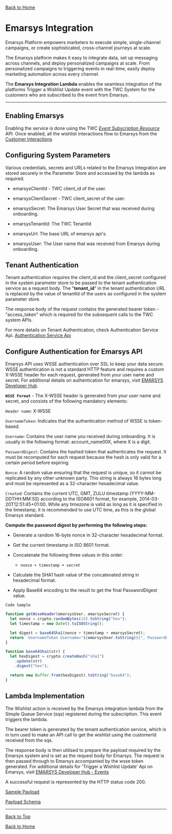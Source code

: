 [Back to Home](index.md#welcome-to-the-wishlist)

# **Emarsys Integration**

Emarsys Platform empowers marketers to execute simple, single-channel campaigns, or create sophisticated, cross-channel journeys at scale.

 The Emarsys platform makes it easy to integrate data, set up messaging across channels, and deploy personalized campaigns at scale. From personalized campaigns to triggering events in real-time, easily deploy marketing automation across every channel.

 The **Emarsys Integration Lambda** enables the seamless integration of the platforms Trigger a Wishlist Update event with the TWC System for the customers who are subscribed to the event from Emarsys.

 ***

## Enabling Emarsys

Enabling the service is done using the TWC [*Event Subscription Resource*](eventcollectorAPI.md#event-subscription-resource) API. Once enabled, all the wishlist interactions flow to Emarsys from the [Customer Interactions](platformgeneratedevents.md#customer-interaction)

## Configuring System Parameters

Various credentials, secrets and URLs related to the Emarsys Integration are stored securely in the Parameter Store and accessed by the lambda as required.

- emarsysClientId - TWC client_id of the user.  

<!-- - emarsysClientIdAdmin  -->
  
- emarsysClientSecret - TWC client_secret of the user.      
  
- emarsysSecret: The Emarsys User Secret that was received during onboarding.
  
- emarsysTenantId: The TWC TenantId 
  
- emarsysUrl: The base URL of emarsys api's.  
  
- emarsysUser: The User name that was received from Emarsys during onboarding. 

## Tenant Authentication
Tenant authentication requires the client_id and the client_secret configured in the system parameter store to be passed to the tenant authentication service as a request body.
The "__tenant_id__" in the tenant authentication URL is replaced by the value of tenantId of the users as configured in the system parameter store.

The response body of the request contains the generated bearer token - "access_token" which is required for the subsequent calls to the TWC system APIs.

For more details on Tenant Authentication, check Authentication Service Api.
[Authentication Service Api](authenticationsvcApi.md)


## Configure Authentication for Emarsys API

Emarsys API uses WSSE authentication over SSL to keep your data secure. WSSE authentication is not a standard HTTP feature and requires a custom X-WSSE header for each request, generated from your user name and secret. For additional details on authentication for emarsys, visit [EMARSYS Developer Hub](https://emarsys.api-docs.io/v2/before-you-start/authentication).



**`WSSE Format`** - The X-WSSE header is generated from your user name and secret, and consists of the following mandatory elements:

`Header name`: X-WSSE

`UsernameToken`: Indicates that the authentication method of WSSE is token-based.

`Username`: Contains the user name you received during onboarding. It is usually in the following format: account_name00X, where X is a digit.

`PasswordDigest`: Contains the hashed token that authenticates the request. It must be recomputed for each request because the hash is only valid for a certain period before expiring. 

`Nonce`: A random value ensuring that the request is unique, so it cannot be replicated by any other unknown party. This string is always 16 bytes long and must be represented as a 32-character hexadecimal value.

`Created`: Contains the current UTC, GMT, ZULU timestamp (YYYY-MM-DDTHH:MM:SS) according to the ISO8601 format, for example, 2014-03-20T12:51:45+01:00. While any timezone is valid as long as it is specified in the timestamp, it is recommended to use UTC time, as this is the global Emarsys standard.

**Compute the password digest by performing the following steps:**

- Generate a random 16-byte nonce in 32-character hexadecimal format.

- Get the current timestamp in ISO 8601 format.

- Concatenate the following three values in this order:

    - `nonce + timestamp + secret`

- Calculate the SHA1 hash value of the concatenated string in hexadecimal format.

- Apply Base64 encoding to the result to get the final PasswordDigest value.

`Code Sample`
```js
function getWsseHeader(emarsysUser, emarsysSecret) {
  let nonce = crypto.randomBytes(16).toString("hex");
  let timestamp = new Date().toISOString();

  let digest = base64Sha1(nonce + timestamp + emarsysSecret);
  return `UsernameToken Username="${emarsysUser.toString()}", PasswordDigest="${digest}", Nonce="${nonce}", Created="${timestamp}"`;
}

function base64Sha1(str) {
  let hexDigest = crypto.createHash("sha1")
    .update(str)
    .digest("hex");

  return new Buffer.from(hexDigest).toString("base64");
}
```

## Lambda Implementation

The Wishlist action is received by the Emarsys integration lambda from the Simple Queue Service (sqs) registered during the subscription. This event triggers the lambda.

The bearer token is generated by the tenant authentication service, which is in turn used to make an API call to get the wishlist using the customerId received from the sqs.

The response body is then utilised to prepare the payload required by the Emarsys system and is set as the request body for Emarsys. The request is then passed through to Emarsys accompanied by the wsse token generated. For additional details for 'Trigger a Wishlist Update' Api on Emarsys, visit [EMARSYS Developer Hub - Events](https://emarsys.api-docs.io/v2/events/trigger-a-wishlist-update)

A successful request is represented by the HTTP status code 200.

[Sample Payload](Emarsys/emarsysSampleRequest.md#example-applicationjson)

[Payload Schema](Emarsys/emarsysPayloadSchema.md#emarsysPayloadSchema.md)


****


[Back to Top](#emarsys-integration)

[Back to Home](index.md#welcome-to-the-wishlist)



